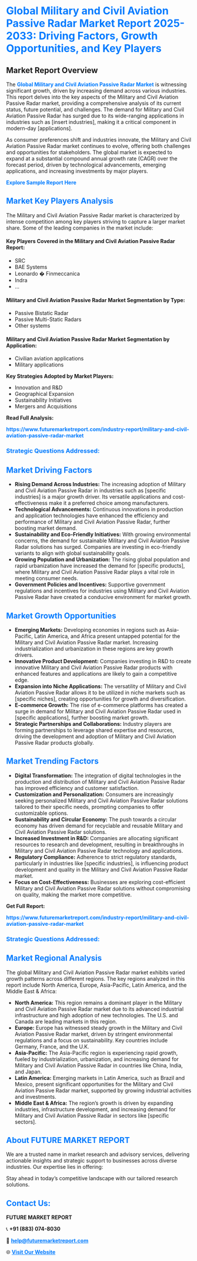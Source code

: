 <h1 style="color: #007BFF;">Global Military and Civil Aviation Passive Radar Market Report 2025-2033: Driving Factors, Growth Opportunities, and Key Players</h1>

<section id="overview">
<h2>Market Report Overview</h2>
<p>The <a href="https://www.futuremarketreport.com/industry-report/military-and-civil-aviation-passive-radar-market" style="color: #007BFF; text-decoration: none;"><strong>Global Military and Civil Aviation Passive Radar Market</strong></a> is witnessing significant growth, driven by increasing demand across various industries. This report delves into the key aspects of the Military and Civil Aviation Passive Radar market, providing a comprehensive analysis of its current status, future potential, and challenges. The demand for Military and Civil Aviation Passive Radar has surged due to its wide-ranging applications in industries such as [insert industries], making it a critical component in modern-day [applications].</p>
<p>As consumer preferences shift and industries innovate, the Military and Civil Aviation Passive Radar market continues to evolve, offering both challenges and opportunities for stakeholders. The global market is expected to expand at a substantial compound annual growth rate (CAGR) over the forecast period, driven by technological advancements, emerging applications, and increasing investments by major players.</p>
</section>

<section id="overview">
<p><a href="https://www.futuremarketreport.com/request-sample/reportId=102126" style="color: #007BFF; text-decoration: none;"><strong>Explore Sample Report Here</strong></a></p>
</section>

<section id="key-players">
<h2 style="color: #007BFF;">Market Key Players Analysis</h2>
<p>The Military and Civil Aviation Passive Radar market is characterized by intense competition among key players striving to capture a larger market share. Some of the leading companies in the market include:</p>
<h4>Key Players Covered in the Military and Civil Aviation Passive Radar Report:</h4>
<ul><li>SRC</li><li>BAE Systems</li><li>Leonardo � Finmeccanica</li><li>Indra</li><li>...</li></ul>
<h4>Military and Civil Aviation Passive Radar Market Segmentation by Type:</h4>
<ul><li>Passive Bistatic Radar</li><li>Passive Multi-Static Radars</li><li>Other systems</li></ul>

<h4>Military and Civil Aviation Passive Radar Market Segmentation by Application:</h4>
<ul><li>Civilian aviation applications</li><li>Military applications</li></ul>
<p><strong>Key Strategies Adopted by Market Players:</strong></p>
<ul>
<li>Innovation and R&D</li>
<li>Geographical Expansion</li>
<li>Sustainability Initiatives</li>
<li>Mergers and Acquisitions</li>
</ul>
</section>

<section>
<p><strong>Read Full Analysis: </strong></p><a href="https://www.futuremarketreport.com/industry-report/military-and-civil-aviation-passive-radar-market" style="color: #007BFF; text-decoration: none;"><strong>https://www.futuremarketreport.com/industry-report/military-and-civil-aviation-passive-radar-market</strong></a>
<h3 style="color: #007BFF;">Strategic Questions Addressed:</h3>
</section>

<section id="driving-factors">
<h2 style="color: #007BFF;">Market Driving Factors</h2>
<ul>
<li><strong>Rising Demand Across Industries:</strong> The increasing adoption of Military and Civil Aviation Passive Radar in industries such as [specific industries] is a major growth driver. Its versatile applications and cost-effectiveness make it a preferred choice among manufacturers.</li>
<li><strong>Technological Advancements:</strong> Continuous innovations in production and application technologies have enhanced the efficiency and performance of Military and Civil Aviation Passive Radar, further boosting market demand.</li>
<li><strong>Sustainability and Eco-Friendly Initiatives:</strong> With growing environmental concerns, the demand for sustainable Military and Civil Aviation Passive Radar solutions has surged. Companies are investing in eco-friendly variants to align with global sustainability goals.</li>
<li><strong>Growing Population and Urbanization:</strong> The rising global population and rapid urbanization have increased the demand for [specific products], where Military and Civil Aviation Passive Radar plays a vital role in meeting consumer needs.</li>
<li><strong>Government Policies and Incentives:</strong> Supportive government regulations and incentives for industries using Military and Civil Aviation Passive Radar have created a conducive environment for market growth.</li>
</ul>
</section>

<section id="growth-opportunities">
<h2 style="color: #007BFF;">Market Growth Opportunities</h2>
<ul>
<li><strong>Emerging Markets:</strong> Developing economies in regions such as Asia-Pacific, Latin America, and Africa present untapped potential for the Military and Civil Aviation Passive Radar market. Increasing industrialization and urbanization in these regions are key growth drivers.</li>
<li><strong>Innovative Product Development:</strong> Companies investing in R&D to create innovative Military and Civil Aviation Passive Radar products with enhanced features and applications are likely to gain a competitive edge.</li>
<li><strong>Expansion into Niche Applications:</strong> The versatility of Military and Civil Aviation Passive Radar allows it to be utilized in niche markets such as [specific niches], creating opportunities for growth and diversification.</li>
<li><strong>E-commerce Growth:</strong> The rise of e-commerce platforms has created a surge in demand for Military and Civil Aviation Passive Radar used in [specific applications], further boosting market growth.</li>
<li><strong>Strategic Partnerships and Collaborations:</strong> Industry players are forming partnerships to leverage shared expertise and resources, driving the development and adoption of Military and Civil Aviation Passive Radar products globally.</li>
</ul>
</section>

<section id="trending-factors">
<h2 style="color: #007BFF;">Market Trending Factors</h2>
<ul>
<li><strong>Digital Transformation:</strong> The integration of digital technologies in the production and distribution of Military and Civil Aviation Passive Radar has improved efficiency and customer satisfaction.</li>
<li><strong>Customization and Personalization:</strong> Consumers are increasingly seeking personalized Military and Civil Aviation Passive Radar solutions tailored to their specific needs, prompting companies to offer customizable options.</li>
<li><strong>Sustainability and Circular Economy:</strong> The push towards a circular economy has driven demand for recyclable and reusable Military and Civil Aviation Passive Radar solutions.</li>
<li><strong>Increased Investment in R&D:</strong> Companies are allocating significant resources to research and development, resulting in breakthroughs in Military and Civil Aviation Passive Radar technology and applications.</li>
<li><strong>Regulatory Compliance:</strong> Adherence to strict regulatory standards, particularly in industries like [specific industries], is influencing product development and quality in the Military and Civil Aviation Passive Radar market.</li>
<li><strong>Focus on Cost-Effectiveness:</strong> Businesses are exploring cost-efficient Military and Civil Aviation Passive Radar solutions without compromising on quality, making the market more competitive.</li>
</ul>
</section>

<section>
<p><strong>Get Full Report: </strong></p><a href="https://www.futuremarketreport.com/industry-report/military-and-civil-aviation-passive-radar-market" style="color: #007BFF; text-decoration: none;"><strong>https://www.futuremarketreport.com/industry-report/military-and-civil-aviation-passive-radar-market</strong></a>
<h3 style="color: #007BFF;">Strategic Questions Addressed:</h3>
</section>


<section id="regional-analysis">
<h2 style="color: #007BFF;">Market Regional Analysis</h2>
<p>The global Military and Civil Aviation Passive Radar market exhibits varied growth patterns across different regions. The key regions analyzed in this report include North America, Europe, Asia-Pacific, Latin America, and the Middle East & Africa:</p>
<ul>
<li><strong>North America:</strong> This region remains a dominant player in the Military and Civil Aviation Passive Radar market due to its advanced industrial infrastructure and high adoption of new technologies. The U.S. and Canada are leading markets in this region.</li>
<li><strong>Europe:</strong> Europe has witnessed steady growth in the Military and Civil Aviation Passive Radar market, driven by stringent environmental regulations and a focus on sustainability. Key countries include Germany, France, and the U.K.</li>
<li><strong>Asia-Pacific:</strong> The Asia-Pacific region is experiencing rapid growth, fueled by industrialization, urbanization, and increasing demand for Military and Civil Aviation Passive Radar in countries like China, India, and Japan.</li>
<li><strong>Latin America:</strong> Emerging markets in Latin America, such as Brazil and Mexico, present significant opportunities for the Military and Civil Aviation Passive Radar market, supported by growing industrial activities and investments.</li>
<li><strong>Middle East & Africa:</strong> The region’s growth is driven by expanding industries, infrastructure development, and increasing demand for Military and Civil Aviation Passive Radar in sectors like [specific sectors].</li>
</ul>
</section>

<footer>
<h2 style="color: #007BFF;">About FUTURE MARKET REPORT</h2>
<p>We are a trusted name in market research and advisory services, delivering actionable insights and strategic support to businesses across diverse industries. Our expertise lies in offering:</p>

<p>Stay ahead in today’s competitive landscape with our tailored research solutions.</p>

<h2 style="color: #007BFF;">Contact Us:</h2>
<p><strong>FUTURE MARKET REPORT</strong></p>
<p>📞 <strong>+91 (883) 074-8030</strong></p>
<p>📧 <strong><a href="mailto:help@futuremarketreport.com" style="color: #007BFF;">help@futuremarketreport.com</a></strong></p>
<p>🌐 <strong><a href="https://www.futuremarketreport.com/" style="color: #007BFF;">Visit Our Website</a></strong></p>
</footer>